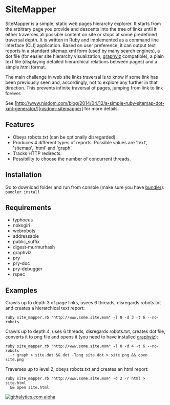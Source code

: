 # SiteMapper

SiteMapper is a simple, static web pages hierarchy explorer. It starts from the arbitrary page you provide and descents into the tree of links until it either traverses all possible content on site or stops at some predefined traversal depth. It is written in Ruby and implemented as a command line interface (CLI) application. Based on user preference, it can output text reports in a standard sitemap.xml form (used by many search engines), a dot file (for easier site hierarchy visualization, [graphviz][graphviz] compatible), a plain text file (displaying detailed hierarchical relations between pages) and a simple html format.

The main challenge in web site links traversal is to know if some link has been previously seen and, accordingly, not to explore any further in that direction. This prevents infinite traversal of pages, jumping from link to link forever.

See [http://www.nisdom.com/blog/2014/04/12/a-simple-ruby-sitemap-dot-xml-generator/][nisdom-sitemapper] for more details.

## Features
* Obeys robots.txt (can be optionally disregarded).
* Produces 4 different types of reports. Possible values are 'text', 'sitemap', 'html' and 'graph'.
* Tracks HTTP redirects.
* Possibility to choose the number of concurrent threads.

## Installation
Go to download folder and run from console (make sure you have [bundler][bundler]): 
`bundler install`

## Requirements
* typhoeus
* nokogiri
* webrobots
* addressable
* public_suffix
* digest-murmurhash
* graphviz
* pry
* pry-doc
* pry-debugger
* rspec

## Examples
Crawls up to depth 3 of page links, usees 6 threads, disregards robots.txt and creates a hierarchical text report:
```
ruby site_mapper.rb "http://www.some.site.mom" -l 0 -d 3 -t 6 --no-robots
```
Crawls up to depth 4, uses 6 threads, disregards robots.txt, creates dot file, converts it to png file and opens it (you need to have installed [graphviz][graphviz]):
```
ruby site_mapper.rb "http://www.some.site.mom" -l 0 -d 4 -t 6 --no-robots
  -r graph > site.dot && dot -Tpng site.dot > site.png && open site.png
```
Traverses up to level 2, obeys robots.txt and creates an html report:
```
ruby site_mapper.rb "http://www.some.site.mom" -d 2 -r html > site.html
  && open site.html
```

[![githalytics.com alpha](https://cruel-carlota.pagodabox.com/080d96b2c1703beb76b392c4856b3760 "githalytics.com")](http://githalytics.com/okulik/sitemapper)

[graphviz]: http://www.graphviz.org/
[github-sitemapper]: http://github.com/okulik/sitemapper/
[bundler]: http://bundler.io/
[nisdom-sitemapper]: http://www.nisdom.com/a-simple-ruby-sitemap-xml-generator/